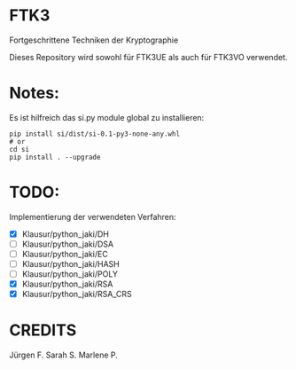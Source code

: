 # FTK3
Fortgeschrittene Techniken der Kryptographie

Dieses Repository wird sowohl für FTK3UE als auch für FTK3VO verwendet.

# Notes:
Es ist hilfreich das si.py module global zu installieren:
```
pip install si/dist/si-0.1-py3-none-any.whl
# or
cd si
pip install . --upgrade
```

# TODO:
Implementierung der verwendeten Verfahren:
 - [x] Klausur/python_jaki/DH
 - [ ] Klausur/python_jaki/DSA
 - [ ] Klausur/python_jaki/EC
 - [ ] Klausur/python_jaki/HASH
 - [ ] Klausur/python_jaki/POLY
 - [x] Klausur/python_jaki/RSA
 - [x] Klausur/python_jaki/RSA_CRS

# CREDITS
Jürgen F.
Sarah S.
Marlene P.


